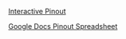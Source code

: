 [Interactive Pinout](https://rusefi.com/docs/pinouts/hellen/hellen128/main.html)

[Google Docs Pinout Spreadsheet](https://docs.google.com/spreadsheets/d/1I-lZKRajTiEGFUXdZpXEtKF2pymlOo-lPahy3cLMnl4)
